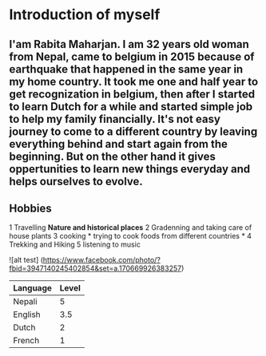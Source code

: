 # Introduction of myself
## I'am Rabita Maharjan. I am 32 years old woman from Nepal, came to belgium in 2015 because of earthquake that happened in the same year in my home country. It took me one and half year to get recognization in belgium, then after I started to learn Dutch for a while and started simple job to help my family financially. It's not easy journey to come to a different country by leaving everything behind and start again from the beginning. But on the other hand it gives oppertunities to learn new things everyday and helps ourselves to evolve. 
## Hobbies
1 Travelling **Nature and historical places**
2 Gradenning and taking care of house plants
3 cooking * trying to cook foods from different countries *
4 Trekking and Hiking
5 listening to music 


![alt test] (https://www.facebook.com/photo/?fbid=3947140245402854&set=a.170669926383257)

| Language | Level |
| --- | --- |
| Nepali | 5 |
| English | 3.5  |
| Dutch | 2 |
| French | 1 |

